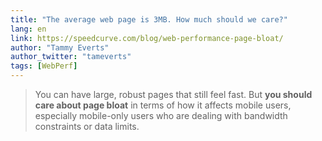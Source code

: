 ```yaml
---
title: "The average web page is 3MB. How much should we care?"
lang: en
link: https://speedcurve.com/blog/web-performance-page-bloat/
author: "Tammy Everts"
author_twitter: "tameverts"
tags: [WebPerf]
---
```


> You can have large, robust pages that still feel fast. But **you should care about page bloat** in terms of how it affects mobile users, especially mobile-only users who are dealing with bandwidth constraints or data limits.
